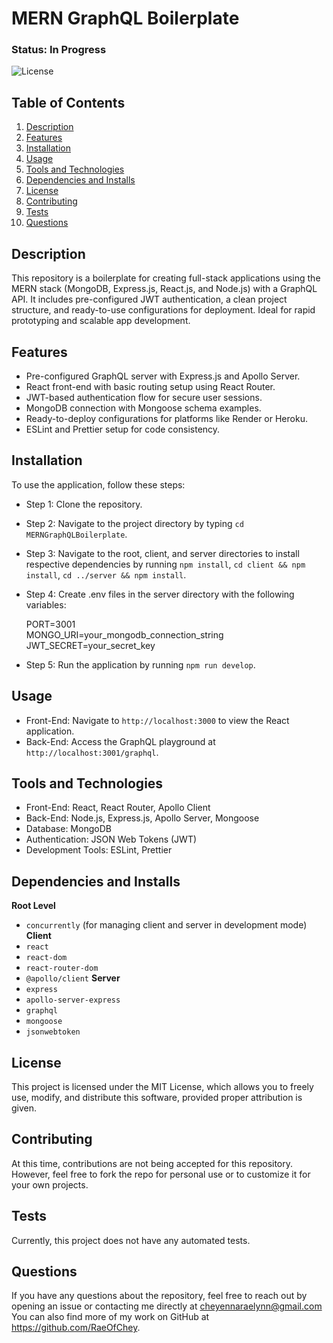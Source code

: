 # MERN GraphQL Boilerplate

### Status: In Progress

![License](https://img.shields.io/badge/license-MIT-brightgreen.svg)

## Table of Contents
1. [Description](#description)
2. [Features](#features)
3. [Installation](#installation)
4. [Usage](#usage)
5. [Tools and Technologies](#tools-and-technologies)
6. [Dependencies and Installs](#dependencies-and-installs)
7. [License](#license)
8. [Contributing](#contributing)
9. [Tests](#tests)
10. [Questions](#questions)

## Description
This repository is a boilerplate for creating full-stack applications using the MERN stack (MongoDB, Express.js, React.js, and Node.js) with a GraphQL API. It includes pre-configured JWT authentication, a clean project structure, and ready-to-use configurations for deployment. Ideal for rapid prototyping and scalable app development.

## Features
- Pre-configured GraphQL server with Express.js and Apollo Server.
- React front-end with basic routing setup using React Router.
- JWT-based authentication flow for secure user sessions.
- MongoDB connection with Mongoose schema examples.
- Ready-to-deploy configurations for platforms like Render or Heroku.
- ESLint and Prettier setup for code consistency.

## Installation
To use the application, follow these steps:

- Step 1: Clone the repository.
- Step 2: Navigate to the project directory by typing `cd MERNGraphQLBoilerplate`.
- Step 3: Navigate to the root, client, and server directories to install respective dependencies by running `npm install`, `cd client && npm install`, `cd ../server && npm install`.
- Step 4: Create .env files in the server directory with the following variables:

    PORT=3001  
    MONGO_URI=your_mongodb_connection_string  
    JWT_SECRET=your_secret_key
- Step 5: Run the application by running `npm run develop`.

## Usage
- Front-End: Navigate to `http://localhost:3000` to view the React application.
- Back-End: Access the GraphQL playground at `http://localhost:3001/graphql`.

## Tools and Technologies
- Front-End: React, React Router, Apollo Client
- Back-End: Node.js, Express.js, Apollo Server, Mongoose
- Database: MongoDB
- Authentication: JSON Web Tokens (JWT)
- Development Tools: ESLint, Prettier

## Dependencies and Installs

**Root Level**
- `concurrently` (for managing client and server in development mode)
**Client**
- `react`
- `react-dom`
- `react-router-dom`
- `@apollo/client`
**Server**
- `express`
- `apollo-server-express`
- `graphql`
- `mongoose`
- `jsonwebtoken`

## License
This project is licensed under the MIT License, which allows you to freely use, modify, and distribute this software, provided proper attribution is given.

## Contributing
At this time, contributions are not being accepted for this repository. However, feel free to fork the repo for personal use or to customize it for your own projects.

## Tests
Currently, this project does not have any automated tests.

## Questions
If you have any questions about the repository, feel free to reach out by opening an issue or contacting me directly at cheyennaraelynn@gmail.com You can also find more of my work on GitHub at https://github.com/RaeOfChey.
